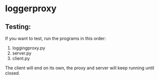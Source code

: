 # loggerproxy

## Testing:
If you want to test, run the programs in this order:

1) loggingproxy.py
2) server.py
3) client.py

The client will end on its own, the proxy and server will keep running until closed.
